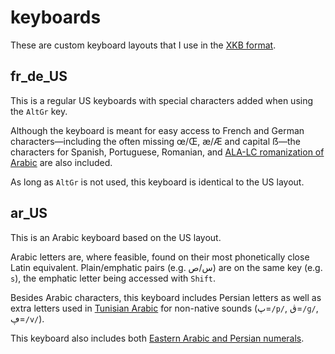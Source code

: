 # keyboards
These are custom keyboard layouts that I use in the [XKB format](https://en.wikipedia.org/wiki/X_keyboard_extension).

## fr_de_US
This is a regular US keyboards with special characters added when using the `AltGr` key.

Although the keyboard is meant for easy access to French and German characters&mdash;including the often missing œ/Œ, æ/Æ and capital ẞ&mdash;the characters for Spanish, Portuguese, Romanian, and [ALA-LC romanization of Arabic](https://en.wikipedia.org/wiki/Romanization_of_Arabic#Comparison_table) are also included.

As long as `AltGr` is not used, this keyboard is identical to the US layout.

## ar_US
This is an Arabic keyboard based on the US layout.

Arabic letters are, where feasible, found on their most phonetically close Latin equivalent. Plain/emphatic pairs (e.g. س/ص) are on the same key (e.g. `s`), the emphatic letter being accessed with `Shift`.

Besides Arabic characters, this keyboard includes Persian letters as well as extra letters used in [Tunisian Arabic](https://en.wikipedia.org/wiki/Tunisian_Arabic#Arabic_script) for non-native sounds (پ=`/p/`, ڨ=`/ɡ/`, ڥ=`/v/`).

This keyboard also includes both [Eastern Arabic and Persian numerals](https://en.wikipedia.org/wiki/Eastern_Arabic_numerals).
